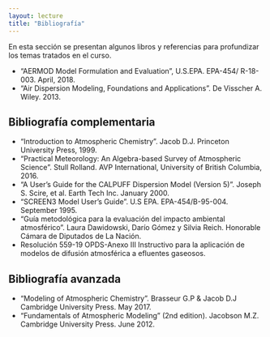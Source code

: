 ```yaml
---
layout: lecture
title: "Bibliografía"
---
```


En esta sección se presentan algunos libros y referencias para profundizar los temas tratados en el curso.

- “AERMOD Model Formulation and Evaluation”, U.S.EPA. EPA-454/ R-18-003. April, 2018.
- “Air Dispersion Modeling, Foundations and Applications”. De Visscher A. Wiley. 2013.


## Bibliografía complementaria

- “Introduction to Atmospheric Chemistry”. Jacob D.J. Princeton University Press, 1999.
- “Practical Meteorology: An Algebra-based Survey of Atmospheric Science”. Stull Rolland. AVP International, University of British Columbia, 2016.
- “A User’s Guide for the CALPUFF Dispersion Model (Version 5)”. Joseph S. Scire, et al. Earth Tech Inc. January 2000.
- “SCREEN3 Model User’s Guide”. U.S EPA. EPA-454/B-95-004. September 1995.
- “Guía metodológica para la evaluación del impacto ambiental atmosférico”. Laura Dawidowski, Darío Gómez y Silvia Reich. Honorable Cámara de Diputados de La Nación.
- Resolución 559-19 OPDS-Anexo III Instructivo para la aplicación de modelos de difusión atmosférica a efluentes gaseosos.


## Bibliografía avanzada

- “Modeling of Atmospheric Chemistry”. Brasseur G.P & Jacob D.J Cambridge University Press. May 2017.
- “Fundamentals of Atmospheric Modeling” (2nd edition). Jacobson M.Z. Cambridge University Press. June 2012.

